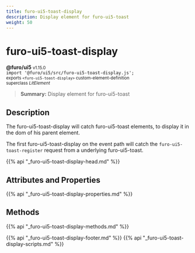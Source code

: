 ```yaml
---
title: furo-ui5-toast-display
description: Display element for furo-ui5-toast
weight: 50
---
```


# furo-ui5-toast-display
**@furo/ui5** <small>v1.15.0</small>
<br>`import '@furo/ui5/src/furo-ui5-toast-display.js';`<small>
<br>exports `<furo-ui5-toast-display>` custom-element-definition
<br>superclass *LitElement*</small>

> **Summary:** Display element for furo-ui5-toast

## Description

The furo-ui5-toast-display will catch furo-ui5-toast elements, to display it in the dom of his parent element.

The first furo-ui5-toast-display on the event path will catch the `furo-ui5-toast-register` request from a underlying furo-ui5-toast.

{{% api "_furo-ui5-toast-display-head.md" %}}

## Attributes and Properties
{{% api "_furo-ui5-toast-display-properties.md" %}}



## Methods
{{% api "_furo-ui5-toast-display-methods.md" %}}





{{% api "_furo-ui5-toast-display-footer.md" %}}
{{% api "_furo-ui5-toast-display-scripts.md" %}}
